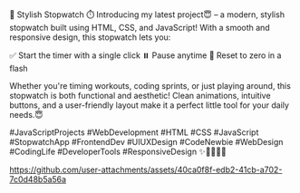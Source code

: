 🚀 Stylish Stopwatch ⏱️
Introducing my latest project😇 – a modern, stylish stopwatch built using HTML, CSS, and JavaScript!
With a smooth and responsive design, this stopwatch lets you:

✅ Start the timer with a single click
⏸️ Pause anytime
🔁 Reset to zero in a flash

Whether you're timing workouts, coding sprints, or just playing around, this stopwatch is both functional and aesthetic! Clean animations, intuitive buttons, and a user-friendly layout make it a perfect little tool for your daily needs.😇


#JavaScriptProjects #WebDevelopment #HTML #CSS #JavaScript #StopwatchApp #FrontendDev #UIUXDesign #CodeNewbie #WebDesign #CodingLife #DeveloperTools #ResponsiveDesign ✨👨‍💻💡😇



https://github.com/user-attachments/assets/40ca0f8f-edb2-41cb-a702-7c0d48b5a56a

